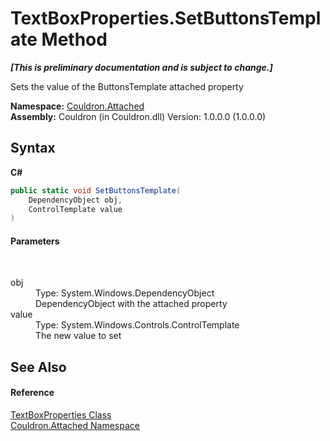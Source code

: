 # TextBoxProperties.SetButtonsTemplate Method 
 _**\[This is preliminary documentation and is subject to change.\]**_

Sets the value of the ButtonsTemplate attached property

**Namespace:**&nbsp;<a href="N_Couldron_Attached">Couldron.Attached</a><br />**Assembly:**&nbsp;Couldron (in Couldron.dll) Version: 1.0.0.0 (1.0.0.0)

## Syntax

**C#**<br />
``` C#
public static void SetButtonsTemplate(
	DependencyObject obj,
	ControlTemplate value
)
```


#### Parameters
&nbsp;<dl><dt>obj</dt><dd>Type: System.Windows.DependencyObject<br />DependencyObject with the attached property</dd><dt>value</dt><dd>Type: System.Windows.Controls.ControlTemplate<br />The new value to set</dd></dl>

## See Also


#### Reference
<a href="T_Couldron_Attached_TextBoxProperties">TextBoxProperties Class</a><br /><a href="N_Couldron_Attached">Couldron.Attached Namespace</a><br />